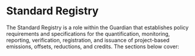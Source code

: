 # Standard Registry

The Standard Registry is a role within the Guardian that establishes policy requirements and specifications for the quantification, monitoring, reporting, verification, registration, and issuance of project-based emissions, offsets, reductions, and credits. The sections below cover:
